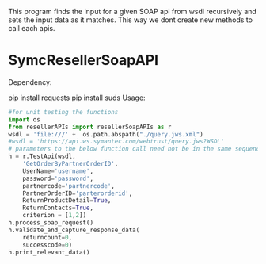 This program finds the input for a given SOAP api from wsdl recursively and sets the input data as it matches. This way we dont create new methods to call each apis.




# SymcResellerSoapAPI
Dependency:

pip install requests
pip install suds
Usage:
```python
#for unit testing the functions
import os
from resellerAPIs import resellerSoapAPIs as r
wsdl = 'file:///' +  os.path.abspath("./query.jws.xml")
#wsdl = 'https://api.ws.symantec.com/webtrust/query.jws?WSDL'
# parameters to the below function call need not be in the same sequence
h = r.TestApi(wsdl,
    'GetOrderByPartnerOrderID',
    UserName='username',
    password='password',
    partnercode='partnercode',
    PartnerOrderID='parterorderid',
    ReturnProductDetail=True,
    ReturnContacts=True,
    criterion = [1,2])
h.process_soap_request()
h.validate_and_capture_response_data(
    returncount=0,
    successcode=0)
h.print_relevant_data()
```

